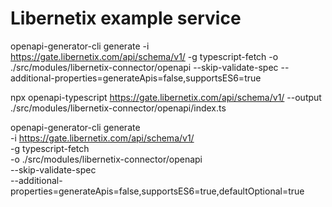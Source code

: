 # Libernetix example service


openapi-generator-cli generate -i https://gate.libernetix.com/api/schema/v1/ -g typescript-fetch -o ./src/modules/libernetix-connector/openapi --skip-validate-spec --additional-properties=generateApis=false,supportsES6=true


npx openapi-typescript https://gate.libernetix.com/api/schema/v1/ --output ./src/modules/libernetix-connector/openapi/index.ts

openapi-generator-cli generate \
-i https://gate.libernetix.com/api/schema/v1/ \
-g typescript-fetch \
-o ./src/modules/libernetix-connector/openapi \
--skip-validate-spec \
--additional-properties=generateApis=false,supportsES6=true,defaultOptional=true
